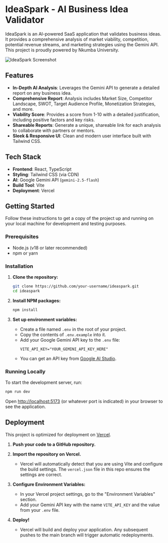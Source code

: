 # IdeaSpark - AI Business Idea Validator

IdeaSpark is an AI-powered SaaS application that validates business ideas. It provides a comprehensive analysis of market viability, competition, potential revenue streams, and marketing strategies using the Gemini API. This project is proudly powered by Nkumba University.

![IdeaSpark Screenshot](https://i.imgur.com/example.png) <!-- Replace with an actual screenshot URL -->

## Features

- **In-Depth AI Analysis**: Leverages the Gemini API to generate a detailed report on any business idea.
- **Comprehensive Report**: Analysis includes Market Size, Competitor Landscape, SWOT, Target Audience Profile, Monetization Strategies, and more.
- **Viability Score**: Provides a score from 1-10 with a detailed justification, including positive factors and key risks.
- **Shareable Reports**: Generate a unique, shareable link for each analysis to collaborate with partners or mentors.
- **Sleek & Responsive UI**: Clean and modern user interface built with Tailwind CSS.

## Tech Stack

- **Frontend**: React, TypeScript
- **Styling**: Tailwind CSS (via CDN)
- **AI**: Google Gemini API (`gemini-2.5-flash`)
- **Build Tool**: Vite
- **Deployment**: Vercel

## Getting Started

Follow these instructions to get a copy of the project up and running on your local machine for development and testing purposes.

### Prerequisites

- Node.js (v18 or later recommended)
- npm or yarn

### Installation

1.  **Clone the repository:**
    ```bash
    git clone https://github.com/your-username/ideaspark.git
    cd ideaspark
    ```

2.  **Install NPM packages:**
    ```bash
    npm install
    ```

3.  **Set up environment variables:**
    - Create a file named `.env` in the root of your project.
    - Copy the contents of `.env.example` into it.
    - Add your Google Gemini API key to the `.env` file:
      ```
      VITE_API_KEY="YOUR_GEMINI_API_KEY_HERE"
      ```
    - You can get an API key from [Google AI Studio](https://aistudio.google.com/app/apikey).

### Running Locally

To start the development server, run:

```bash
npm run dev
```

Open [http://localhost:5173](http://localhost:5173) (or whatever port is indicated) in your browser to see the application.

## Deployment

This project is optimized for deployment on [Vercel](https://vercel.com/).

1.  **Push your code to a GitHub repository.**

2.  **Import the repository on Vercel.**
    - Vercel will automatically detect that you are using Vite and configure the build settings. The `vercel.json` file in this repo ensures the settings are correct.

3.  **Configure Environment Variables:**
    - In your Vercel project settings, go to the "Environment Variables" section.
    - Add your Gemini API key with the name `VITE_API_KEY` and the value from your `.env` file.

4.  **Deploy!**
    - Vercel will build and deploy your application. Any subsequent pushes to the main branch will trigger automatic redeployments.
